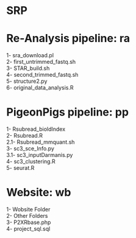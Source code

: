 # SRP


# Re-Analysis pipeline: ra
1- sra_download.pl \
2- first_untrimmed_fastq.sh \
3- STAR_build.sh \
4- second_trimmed_fastq.sh \
5- structure2.py\
6- original_data_analysis.R

# PigeonPigs pipeline: pp 
1- Rsubread_bioldIndex \
2- Rsubread.R \
2.1- Rsubread_mmquant.sh  
3- sc3_sce_Info.py \
3.1- sc3_inputDarmanis.py \
4- sc3_clustering.R \
5- seurat.R

# Website: wb
1- Wobsite Folder\
2- Other Folders \
3- P2XRbase.php \
4- project_sql.sql 

